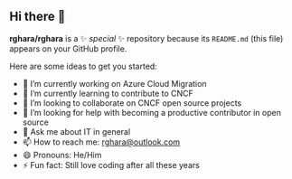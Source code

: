 ## Hi there 👋


**rghara/rghara** is a ✨ _special_ ✨ repository because its `README.md` (this file) appears on your GitHub profile.

Here are some ideas to get you started:

- 🔭 I’m currently working on Azure Cloud Migration
- 🌱 I’m currently learning to contribute to CNCF
- 👯 I’m looking to collaborate on CNCF open source projects
- 🤔 I’m looking for help with becoming a productive contributor in open source
- 💬 Ask me about IT in general
- 📫 How to reach me: rghara@outlook.com
- 😄 Pronouns: He/Him
- ⚡ Fun fact: Still love coding after all these years

